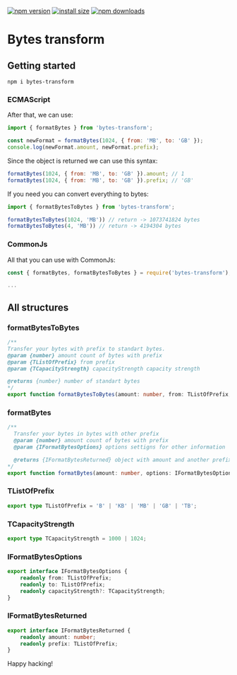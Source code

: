 [![npm version](https://img.shields.io/npm/v/bytes-transform.svg?style=flat-square)](https://www.npmjs.org/package/bytes-transform)
[![install size](https://img.shields.io/badge/dynamic/json?url=https://packagephobia.com/v2/api.json?p=bytes-transform&query=$.install.pretty&label=install%20size&style=flat-square)](https://packagephobia.now.sh/result?p=bytes-transform)
[![npm downloads](https://img.shields.io/npm/dy/bytes-transform.svg?style=flat-square)](https://npm-stat.com/charts.html?package=bytes-transform)

# Bytes transform

## Getting started

```
npm i bytes-transform
```

### ECMAScript

After that, we can use:

```js
import { formatBytes } from 'bytes-transform';

const newFormat = formatBytes(1024, { from: 'MB', to: 'GB' });
console.log(newFormat.amount, newFormat.prefix);
```

Since the object is returned we can use this syntax:

```js
formatBytes(1024, { from: 'MB', to: 'GB' }).amount; // 1
formatBytes(1024, { from: 'MB', to: 'GB' }).prefix; // 'GB'
```

If you need you can convert everything to bytes:

```js
import { formatBytesToBytes } from 'bytes-transform';

formatBytesToBytes(1024, 'MB')) // return -> 1073741824 bytes
formatBytesToBytes(4, 'MB')) // return -> 4194304 bytes
```

### CommonJs

All that you can use with CommonJs:

```js
const { formatBytes, formatBytesToBytes } = require('bytes-transform');

...
```

## All structures

### formatBytesToBytes

```ts
/**
Transfer your bytes with prefix to standart bytes.
@param {number} amount count of bytes with prefix
@param {TListOfPrefix} from prefix
@param {TCapacityStrength} capacityStrength capacity strength

@returns {number} number of standart bytes
*/
export function formatBytesToBytes(amount: number, from: TListOfPrefix, capacityStrength: TCapacityStrength = 1024): number;
```

### formatBytes

```ts
/**
  Transfer your bytes in bytes with other prefix
  @param {number} amount count of bytes with prefix
  @param {IFormatBytesOptions} options settigns for other information

  @returns {IFormatBytesReturned} object with amount and another prefix
*/
export function formatBytes(amount: number, options: IFormatBytesOptions): IFormatBytesReturned;
```

### TListOfPrefix

```ts
export type TListOfPrefix = 'B' | 'KB' | 'MB' | 'GB' | 'TB';
```

### TCapacityStrength

```ts
export type TCapacityStrength = 1000 | 1024;
```

### IFormatBytesOptions

```ts
export interface IFormatBytesOptions {
    readonly from: TListOfPrefix;
    readonly to: TListOfPrefix;
    readonly capacityStrength?: TCapacityStrength;
}
```

### IFormatBytesReturned

```ts
export interface IFormatBytesReturned {
    readonly amount: number;
    readonly prefix: TListOfPrefix;
}
```

Happy hacking!
